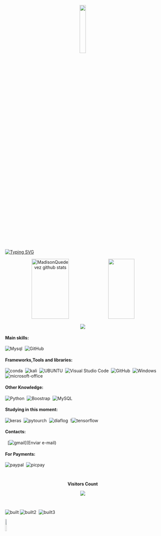 <div align="center"><img width=20% src="https://www.bing.com/th/id/OGC.21116158daaeb1459b4ec0758505e1ad?pid=1.7&rurl=http%3a%2f%2fi.imgur.com%2fMvMxQ1a.gif&ehk=HMomWORtsNV5HUW%2bMQwuljytqvw2m0Jx5jK06TtA%2fcs%3d"/></div>
 
[![Typing SVG](https://readme-typing-svg.herokuapp.com/?color=D42E05&size=35&center=true&vCenter=true&width=1000&lines=Oi,+meu+nome+é+Madison+Quedevez+;Estudo+Ciências+de+Dados+na+FLAI-AI...;++Faço+dashboards+no+PowerBi+e+Análise+de+dados...;Amo+o+que+faço+e+adoro+novos+desafios...;...+;I'm+from+Brasil;I+study+Data+Science+and+Machine+Learning+;And+Business+Intelligence+at+FLAI-AI;Be+Welcome+in+my,git!:%29)](https://git.io/typing-svg)

<div align="center">  
  <img width="49%" height="195px" src="https://github-readme-stats.vercel.app/api?username=MadisonQuedevez&show_icons=true&count_private=true&hide_border=true&title_color=00bfbf&icon_color=00bfbf&text_color=c9d1d9&bg_color=0d1117" alt="MadisonQuedevez github stats" /> 
  <img width="41%" height="195px" src="https://github-readme-stats.vercel.app/api/top-langs/?username=MadisonQuedevez&layout=compact&hide_border=true&title_color=00bfbf&text_color=00bfbf&bg_color=0d1117" />
</div>

<p align="center">
  <img src="https://github-profile-trophy.vercel.app/?username=MadisonQuedevez&theme=dracula&row=2&no-bg=true&column=3&margin-w=15&margin-h=15" />
</p>
 
#### Main skills:
![Mysql](https://img.shields.io/badge/MySQL-00000F?style=for-the-badge&logo=mysql&logoColor=white)&nbsp;
![GitHub](https://img.shields.io/badge/GitHub-100000?style=for-the-badge&logo=github&logoColor=white)&nbsp;

#### Frameworks,Tools and libraries:
![conda](https://img.shields.io/badge/conda-342B029.svg?&style=for-the-badge&logo=anaconda&logoColor=white)&nbsp;
![kali](https://img.shields.io/badge/Kali_Linux-557C94?style=for-the-badge&logo=kali-linux&logoColor=white)&nbsp;
![UBUNTU](https://img.shields.io/badge/Windows-0078D6?style=for-the-badge&logo=windows&logoColor=white)&nbsp;
![Visual Studio Code](https://img.shields.io/badge/-Visual%20Studio%20Code-0D1117?style=for-the-badge&logo=visual-studio-code&logoColor=007ACC&labelColor=0D1117)&nbsp;
![GitHub](https://img.shields.io/badge/-GitHub-0D1117?style=for-the-badge&logo=github&labelColor=0D1117)&nbsp;
![Windows](https://img.shields.io/badge/-Windows-0D1117?style=for-the-badge&logo=windows&labelColor=0D1117)&nbsp;
![microsoft-office](https://img.shields.io/badge/-microsoft_office-0D1117?style=for-the-badge&logo=microsoft-office&labelColor=0D1117)&nbsp;

#### Other Knowledge:
![Python](https://img.shields.io/badge/-python-0D1117?style=for-the-badge&logo=python&logoColor=1572B6&labelColor=0D1117)&nbsp;
![Boostrap](https://img.shields.io/badge/-boostrap-0D1117?style=for-the-badge&logo=bootstrap&labelColor=0D1117)&nbsp;
![MySQL](https://img.shields.io/badge/-mysql-0D1117?style=for-the-badge&logo=mysql&labelColor=0D1117)&nbsp;
  
#### Studying in this moment:
![keras](https://img.shields.io/badge/Keras-FF0000?style=for-the-badge&logo=keras&logoColor=white)&nbsp;
![pytourch](https://img.shields.io/badge/PyTorch-EE4C2C?style=for-the-badge&logo=pytorch&logoColor=white)&nbsp;
![diaflog](https://img.shields.io/badge/TensorFlow-FF6F00?style=for-the-badge&logo=tensorflow&logoColor=white)&nbsp;
!![tensorflow](https://img.shields.io/badge/dialogflow-FF9800?style=for-the-badge&logo=dialogflow&logoColor=white)&nbsp;

#### Contacts:
![]()&nbsp;
[![gmail](https://img.shields.io/badge/Gmail-D14836?style=for-the-badge&logo=gmail&logoColor=white)](Enviar e-mail)&nbsp;
![]()&nbsp;
![]()&nbsp;
![]()&nbsp;
![]()&nbsp;


 
#### For Payments:
![paypal](https://img.shields.io/badge/PayPal-00457C?style=for-the-badge&logo=paypal&logoColor=white)&nbsp;
![picpay](https://img.shields.io/badge/picpay-21C25E?style=for-the-badge&logo=picpay&logoColor=white)&nbsp;

 <div align="center">
<br><p align="centre"><b>Visitors Count</b></p>  
<p align="center"><img align="center" src="https://profile-counter.glitch.me/{MadisonQuedevez}/count.svg" /></p> 
<br></div>

![built](http://ForTheBadge.com/images/badges/built-with-love.svg)&nbsp;![built2](http://ForTheBadge.com/images/badges/built-with-science.svg)&nbsp;
![built3](https://img.shields.io/badge/Ask%20me-anything-1abc9c.svg)&nbsp;
  
<img width=10% src="https://www.c-sharpcorner.com/article/how-to-developer-a-robotic-process-automation-rpa-in-c-sharp-language/Images/unnamed.gif"/>

